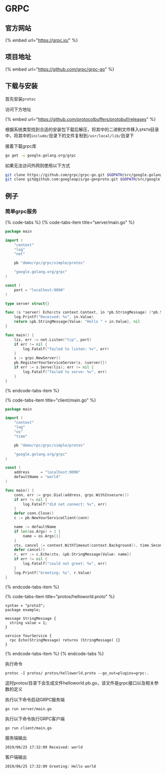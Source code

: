 # GRPC

## 官方网站

{% embed url="https://grpc.io/" %}

## 项目地址

{% embed url="https://github.com/grpc/grpc-go" %}

## 下载与安装

首先安装`protoc`

访问下方地址

{% embed url="https://github.com/protocolbuffers/protobuf/releases" %}

根据系统类型找到合适的安装包下载后解压，将其中的二进制文件移入`$PATH`目录中，将其中的`include/`目录下的文件复制到`/usr/local/lib/`目录下

接着下载grpc库

```bash
go get -u google.golang.org/grpc
```

如果无法访问外网则使用以下方式

```bash
git clone https://github.com/grpc/grpc-go.git $GOPATH/src/google.golang.org/grpc
git clone git@github.com:googleapis/go-genproto.git $GOPATH/src/google.golang.org/genproto
```

## 例子

### 简单grpc服务

{% code-tabs %}
{% code-tabs-item title="server/main.go" %}
```go
package main

import (
	"context"
	"log"
	"net"

	pb "demo/rpc/grpc/simple/protos"

	"google.golang.org/grpc"
)

const (
	port = "localhost:9090"
)

type server struct{}

func (s *server) Echo(ctx context.Context, in *pb.StringMessage) (*pb.StringMessage, error) {
	log.Printf("Received: %v", in.Value)
	return &pb.StringMessage{Value: "Hello " + in.Value}, nil
}

func main() {
	lis, err := net.Listen("tcp", port)
	if err != nil {
		log.Fatalf("failed to listen: %v", err)
	}
	s := grpc.NewServer()
	pb.RegisterYourServiceServer(s, &server{})
	if err := s.Serve(lis); err != nil {
		log.Fatalf("failed to serve: %v", err)
	}
}

```
{% endcode-tabs-item %}

{% code-tabs-item title="client/main.go" %}
```go
package main

import (
	"context"
	"log"
	"os"
	"time"

	pb "demo/rpc/grpc/simple/protos"

	"google.golang.org/grpc"
)

const (
	address     = "localhost:9090"
	defaultName = "world"
)

func main() {
	conn, err := grpc.Dial(address, grpc.WithInsecure())
	if err != nil {
		log.Fatalf("did not connect: %v", err)
	}
	defer conn.Close()
	c := pb.NewYourServiceClient(conn)

	name := defaultName
	if len(os.Args) > 1 {
		name = os.Args[1]
	}
	ctx, cancel := context.WithTimeout(context.Background(), time.Second)
	defer cancel()
	r, err := c.Echo(ctx, &pb.StringMessage{Value: name})
	if err != nil {
		log.Fatalf("could not greet: %v", err)
	}
	log.Printf("Greeting: %s", r.Value)
}

```
{% endcode-tabs-item %}

{% code-tabs-item title="protos/helloworld.proto" %}
```text
syntax = "proto3";
package example;

message StringMessage {
  string value = 1;
}

service YourService {
  rpc Echo(StringMessage) returns (StringMessage) {}
}
```
{% endcode-tabs-item %}
{% endcode-tabs %}

执行命令

```text
protoc -I protos/ protos/helloworld.proto --go_out=plugins=grpc:.
```

这时protos/目录下会生成文件helloworld.pb.go，该文件是grpc接口以及相关参数的定义

执行以下命令启动GRPC服务端

```bash
go run server/main.go
```

执行以下命令执行GRPC客户端

```text
go run client/main.go
```

服务端输出

```text
2019/06/25 17:32:09 Received: world
```

客户端输出

```text
2019/06/25 17:32:09 Greeting: Hello world
```

